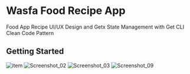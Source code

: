# Wasfa Food Recipe App

Food App Recipe UI/UX Design and Getx State Management with Get CLI Clean Code Pattern 

## Getting Started

![item](https://user-images.githubusercontent.com/39503536/143781038-e0ae2c6b-0750-4a0a-b155-7a0409b6e7f1.png)
![Screenshot_02](https://user-images.githubusercontent.com/39503536/143781058-c02f8d70-3aee-46fa-971f-af0ce2e88936.png)
![Screenshot_03](https://user-images.githubusercontent.com/39503536/143781060-913227c3-13e7-45e4-82da-62d9916928b2.png)
![Screenshot_09](https://user-images.githubusercontent.com/39503536/143779913-b1f84f56-2391-4853-81a0-0f0195332dad.png)
